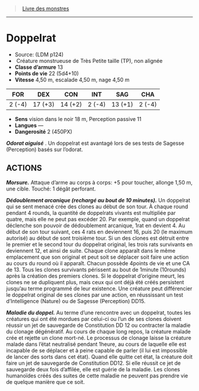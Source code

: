 ﻿> [Livre des monstres](tome_of_beasts.md)

---

# Doppelrat

- Source: (LDM p124)
-  Créature monstrueuse de Très Petite taille (TP), non alignée
- **Classe d’armure** 13
- **Points de vie** 22 (5d4+10)
- **Vitesse** 4,50 m, escalade 4,50 m, nage 4,50 m

|FOR|DEX|CON|INT|SAG|CHA|
|---|---|---|---|---|---|
|2 (-4)|17 (+3)|14 (+2)|2 (-4)|13 (+1)|2 (-4)|

- **Sens** vision dans le noir 18 m, Perception passive 11
- **Langues** —
- **Dangerosité** 2 (450PX)

**_Odorat aiguisé_** . Un doppelrat est avantagé lors de ses tests de Sagesse (Perception) basés sur l’odorat.

## ACTIONS

**_Morsure._** Attaque d’arme au corps à corps: +5 pour toucher, allonge 1,50 m, une cible. Touché: 1 dégât perforant.

**_Dédoublement arcanique (rechargé au bout de 10 minutes)._** Un doppelrat qui se sent menacé crée des clones au début de son tour. À chaque round pendant 4 rounds, la quantité de doppelrats vivants est multipliée par quatre, mais elle ne peut pas excéder 20. Par exemple, quand un doppelrat déclenche son pouvoir de dédoublement arcanique, 1rat en devient 4. Au début de son tour suivant, ces 4 rats en deviennent 16, puis 20 (le maximum autorisé) au début de sont troisième tour. Si un des clones est détruit entre le premier et le second tour du doppelrat original, les trois rats survivants en deviennent 12, et ainsi de suite. Chaque clone apparaît dans le même emplacement que son original et peut soit se déplacer soit faire une action au cours du round où il apparaît. Chacun possède 4points de vie et une CA de 13. Tous les clones survivants périssent au bout de 1minute (10rounds) après la création des premiers clones. Si le doppelrat d’origine meurt, les clones ne se dupliquent plus, mais ceux qui ont déjà été créés persistent jusqu’au terme programmé de leur existence. Une créature peut différencier le doppelrat original de ses clones par une action, en réussissant un test d’Intelligence (Nature) ou de Sagesse (Perception) DD15.

**_Maladie du doppel._** Au terme d’une rencontre avec un doppelrat, toutes les créatures qui ont été mordues par celui-ci ou l’un de ses clones doivent réussir un jet de sauvegarde de Constitution DD 12 ou contracter la maladie du clonage dégénératif. Au cours de chaque long repos, la créature malade crée et rejette un clone mort-né. Le processus de clonage laisse la créature malade dans l’état neutralisé pendant 1heure, au cours de laquelle elle est incapable de se déplacer et à peine capable de parler (il lui est impossible de lancer des sorts dans cet état). Quand elle quitte cet état, la créature doit faire un jet de sauvegarde de Constitution DD12. Si elle réussit ce jet de sauvegarde deux fois d’affilée, elle est guérie de la maladie. Les clones humanoïdes créés des suites de cette maladie ne peuvent pas prendre vie de quelque manière que ce soit.

